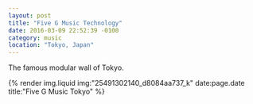 ```yaml
---
layout: post
title: "Five G Music Technology"
date: 2016-03-09 22:52:39 -0100
category: music
location: "Tokyo, Japan"
---
```


The famous modular wall of Tokyo.

{% render img.liquid img:"25491302140_d8084aa737_k" date:page.date title:"Five G Music Tokyo" %}
